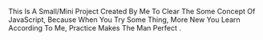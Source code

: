 This Is A Small/Mini Project Created By Me To Clear The Some Concept Of JavaScript, Because When You Try Some Thing, More New You Learn According To Me, Practice Makes The Man Perfect .
